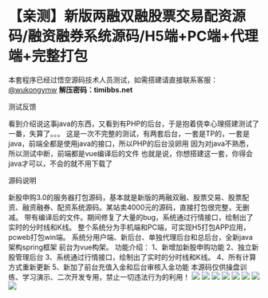 # 【亲测】新版两融双融股票交易配资源码/融资融券系统源码/H5端+PC端+代理端+完整打包

本套程序已经过悟空源码技术人员测试，如需搭建请直接联系客服：[@wukongymw](http://t.me/wukongymw)
**解压密码：timibbs.net**

测试反馈

看到介绍说这事java的东西，又看到有PHP的后台，于是抱着侥幸心理搭建测试了一番，失算了。。。
这是一次不完整的测试，有两套后台，一套是TP的，一套是java，前端全都是使用java的接口，所以PHP的后台没卵用
因为对java不熟悉，所以测试中断，前端都是vue编译后的文件
也就是说，你想搭建这一套，你得会java才可以，不会的就不用下载了

源码说明

新股申购3.0的服务器打包源码，基本就是新版的两融双融、股票交易、股票配资、融资融券、配资系统源码。某站卖4000元的源码，直接打包很完整，无删减。
带有编译后的文件。期间修复了大量的bug，系统通过行情接口，绘制出了实时的分时线和K线。
整个系统分为手机端和PC端，可实现H5打包APP应用，pcweb打包win端。
系统分用户端、新后台、单独代理后台和总后台，全新java架构spring框架 前台为vue构架。
功能介绍：
1、新增加新股申购功能
2、独立新股管理后台
3、系统通过行情接口，绘制出了实时的分时线和K线。
4、所有计算方式重新更新
5、新加了前台充值入金和后台审核入金功能
本源码仅供操盘训练、学习演示、二次开发专用，禁止一切违法行为的利用！
[![](https://wukongymw.com/wp-content/uploads/2023/10/1697564410-762d279c34b0101.jpg)](https://wukongymw.com/wp-content/uploads/2023/10/1697564410-762d279c34b0101.jpg)
[![](https://wukongymw.com/wp-content/uploads/2023/10/1697564409-f07a85c1a5505ad.jpg)](https://wukongymw.com/wp-content/uploads/2023/10/1697564409-f07a85c1a5505ad.jpg)
[![](https://wukongymw.com/wp-content/uploads/2023/10/1697564408-f1028a07a90d5ad.jpg)](https://wukongymw.com/wp-content/uploads/2023/10/1697564408-f1028a07a90d5ad.jpg)
[![](https://wukongymw.com/wp-content/uploads/2023/10/1697564406-e59649b4b0dc2d2.jpg)](https://wukongymw.com/wp-content/uploads/2023/10/1697564406-e59649b4b0dc2d2.jpg)
[![](https://wukongymw.com/wp-content/uploads/2023/10/1697564405-a1f7066d71005db.jpg)](https://wukongymw.com/wp-content/uploads/2023/10/1697564405-a1f7066d71005db.jpg)
[![](https://wukongymw.com/wp-content/uploads/2023/10/1697564404-33186549fbf9873.jpg)](https://wukongymw.com/wp-content/uploads/2023/10/1697564404-33186549fbf9873.jpg)
[![](https://wukongymw.com/wp-content/uploads/2023/10/1697564402-53f344249933064.jpg)](https://wukongymw.com/wp-content/uploads/2023/10/1697564402-53f344249933064.jpg)
[![](https://wukongymw.com/wp-content/uploads/2023/10/1697564400-d1a3e65f8a436cb.jpg)](https://wukongymw.com/wp-content/uploads/2023/10/1697564400-d1a3e65f8a436cb.jpg)